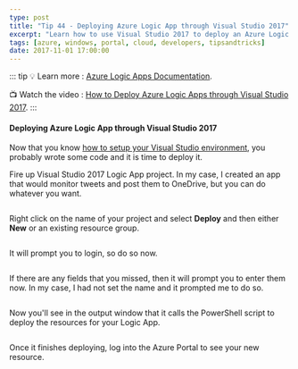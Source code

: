 ```yaml
---
type: post
title: "Tip 44 - Deploying Azure Logic App through Visual Studio 2017"
excerpt: "Learn how to use Visual Studio 2017 to deploy an Azure Logic App"
tags: [azure, windows, portal, cloud, developers, tipsandtricks]
date: 2017-11-01 17:00:00
---
```


::: tip
:bulb: Learn more : [Azure Logic Apps Documentation](https://docs.microsoft.com/azure/logic-apps/?WT.mc_id=docs-azuredevtips-micrum). 

:tv: Watch the video : [How to Deploy Azure Logic Apps through Visual Studio 2017](https://www.youtube.com/watch?v=sK26e6JIBao&list=PLLasX02E8BPCNCK8Thcxu-Y-XcBUbhFWC&index=40?WT.mc_id=youtube-azuredevtips-micrum).
:::

#### Deploying Azure Logic App through Visual Studio 2017

Now that you know [how to setup your Visual Studio environment](https://microsoft.github.io/AzureTipsAndTricks/blog/tip43.html), you probably wrote some code and it is time to deploy it. 

Fire up Visual Studio 2017 Logic App project. In my case, I created an app that would monitor tweets and post them to OneDrive, but you can do whatever you want.

<img :src="$withBase('/files/vs2017deploylogicapp1.png')">

Right click on the name of your project and select **Deploy** and then either **New** or an existing resource group. 

<img :src="$withBase('/files/vs2017deploylogicapp2.png')">

It will prompt you to login, so do so now. 

<img :src="$withBase('/files/vs2017deploylogicapp3.png')">

If there are any fields that you missed, then it will prompt you to enter them now. In my case, I had not set the name and it prompted me to do so. 

<img :src="$withBase('/files/vs2017deploylogicapp4.png')">

Now you'll see in the output window that it calls the PowerShell script to deploy the resources for your Logic App. 

<img :src="$withBase('/files/deploylogicapp5.png')">

Once it finishes deploying, log into the Azure Portal to see your new resource. 
